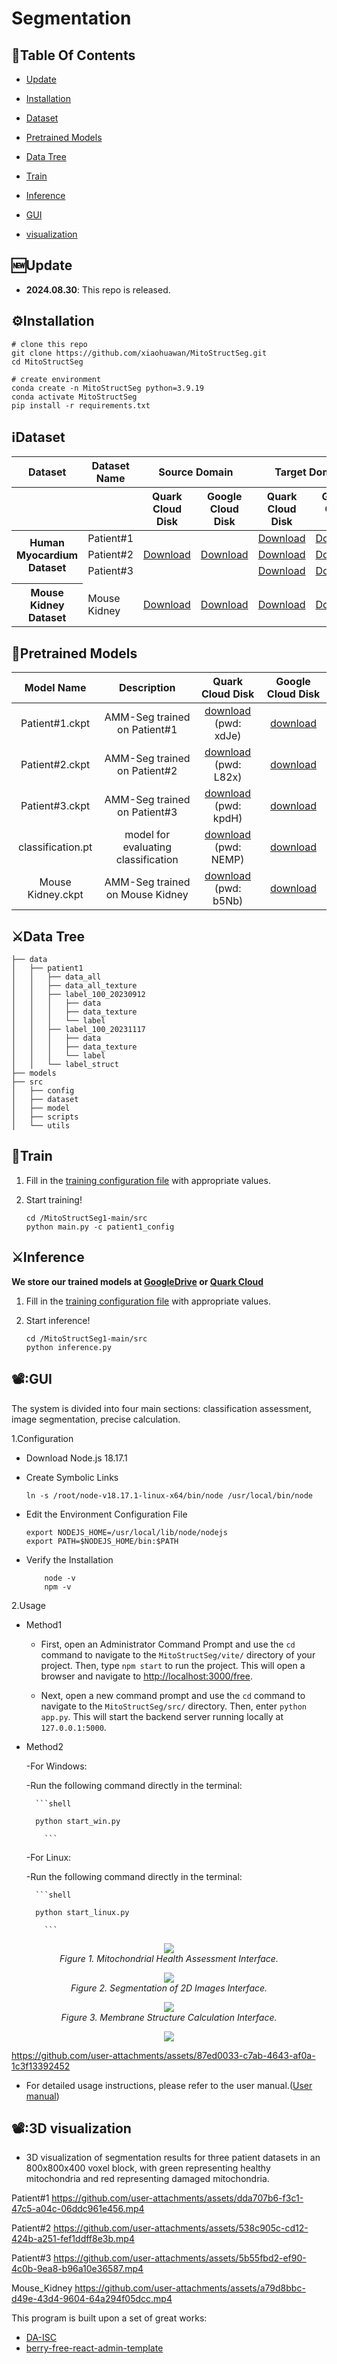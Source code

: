 # Segmentation 

## :book:Table Of Contents

- [Update](#update)
- [Installation](#installation)
- [Dataset](#segmentation_data)
- [Pretrained Models](#pretrained_models)
- [Data Tree](#Data_Tree)
- [Train](#Train)
- [Inference](#inference)
- [GUI](#Usage)

- [visualization](#visualization)

## <a name="update"></a>:new:Update

- **2024.08.30**: This repo is released.

## <a name="installation"></a>:gear:Installation

```shell
# clone this repo
git clone https://github.com/xiaohuawan/MitoStructSeg.git
cd MitoStructSeg

# create environment
conda create -n MitoStructSeg python=3.9.19
conda activate MitoStructSeg
pip install -r requirements.txt
```

## <a name="segmentation_data"></a>ℹ️Dataset

<table class="table-auto w-full border-collapse">
  <!-- 表头 -->
  <thead>
    <tr class="bg-gray-100">
      <th class="border px-4 py-2 text-left font-bold">Dataset</th>
      <th class="border px-4 py-2 text-left font-bold">Dataset Name</th>
      <th colspan="2" class="border px-4 py-2 text-center font-bold">Source Domain</th>
      <th colspan="2" class="border px-4 py-2 text-center font-bold">Target Domain</th>
      <th colspan="2" class="border px-4 py-2 text-center font-bold">Validation</th>
    </tr>
    <tr class="bg-gray-100">
      <th class="border px-4 py-2 text-left font-bold"></th>
      <th class="border px-4 py-2 text-left font-bold"></th>
      <th class="border px-4 py-2 text-center font-bold">Quark Cloud Disk</th>
      <th class="border px-4 py-2 text-center font-bold">Google Cloud Disk</th>
      <th class="border px-4 py-2 text-center font-bold">Quark Cloud Disk</th>
      <th class="border px-4 py-2 text-center font-bold">Google Cloud Disk</th>
      <th class="border px-4 py-2 text-center font-bold">Quark Cloud Disk</th>
      <th class="border px-4 py-2 text-center font-bold">Google Cloud Disk</th>
    </tr>
  </thead>
  <!-- 表格内容 -->
  <tbody>
    <!-- 病人的心肌细胞线粒体（合并源域链接） -->
    <tr>
      <th rowspan="3" class="border px-4 py-2 bg-blue-50 font-bold text-center">Human Myocardium Dataset</th>
      <td class="border px-4 py-2 font-bold">Patient#1</td>
      <!-- 源域链接：三个Patient共享，仅显示一次 -->
      <td class="border px-4 py-2 text-center" rowspan="3"><a href="https://pan.quark.cn/s/dcb88aa73c49?pwd=84J2" target="_blank" class="inline-flex items-center px-3 py-1 bg-blue-600 text-white rounded hover:bg-blue-700 transition"><i class="fa fa-download mr-2"></i>Download</a></td>
      <td class="border px-4 py-2 text-center" rowspan="3"><a href="https://drive.google.com/drive/folders/1FUkabspbYWQMlD52IzZ0C-uhBRZG4hSL?usp=drive_link" target="_blank" class="inline-flex items-center px-3 py-1 bg-red-600 text-white rounded hover:bg-red-700 transition"><i class="fa fa-download mr-2"></i>Download</a></td>
      <!-- 目标域和验证集链接保留独立 -->
      <td class="border px-4 py-2 text-center"><a href="https://pan.quark.cn/s/056b849eb0c2?pwd=8Thb" target="_blank" class="inline-flex items-center px-3 py-1 bg-blue-600 text-white rounded hover:bg-blue-700 transition"><i class="fa fa-download mr-2"></i>Download</a></td>
      <td class="border px-4 py-2 text-center"><a href="https://drive.google.com/drive/folders/1q8lXrCagIiYcnAtMvyDSIelYxjEIcKsU?usp=drive_link" target="_blank" class="inline-flex items-center px-3 py-1 bg-red-600 text-white rounded hover:bg-red-700 transition"><i class="fa fa-download mr-2"></i>Download</a></td>
      <td class="border px-4 py-2 text-center"><a href="https://pan.quark.cn/s/6c07a6a5f065?pwd=1SCJ" target="_blank" class="inline-flex items-center px-3 py-1 bg-blue-600 text-white rounded hover:bg-blue-700 transition"><i class="fa fa-download mr-2"></i>Download</a></td>
      <td class="border px-4 py-2 text-center"><a href="https://drive.google.com/drive/folders/1OzDbBzn7qHXn6-2BcuHs3CnWWUdwscFL?usp=drive_link" target="_blank" class="inline-flex items-center px-3 py-1 bg-red-600 text-white rounded hover:bg-red-700 transition"><i class="fa fa-download mr-2"></i>Download</a></td>
    </tr>
    <tr>
      <td class="border px-4 py-2 font-bold">Patient#2</td>
      <!-- 源域链接通过rowspan合并，此处不重复显示 -->
      <td class="border px-4 py-2 text-center"><a href="https://pan.quark.cn/s/312f08d717b8?pwd=kpUc" target="_blank" class="inline-flex items-center px-3 py-1 bg-blue-600 text-white rounded hover:bg-blue-700 transition"><i class="fa fa-download mr-2"></i>Download</a></td>
      <td class="border px-4 py-2 text-center"><a href="https://drive.google.com/drive/folders/17nScKn5o4Ms5DQdcdUjPjSgesCkkADtN?usp=drive_link" target="_blank" class="inline-flex items-center px-3 py-1 bg-red-600 text-white rounded hover:bg-red-700 transition"><i class="fa fa-download mr-2"></i>Download</a></td>
      <td class="border px-4 py-2 text-center"><a href="https://pan.quark.cn/s/419da953dd64?pwd=1ZyX" target="_blank" class="inline-flex items-center px-3 py-1 bg-blue-600 text-white rounded hover:bg-blue-700 transition"><i class="fa fa-download mr-2"></i>Download</a></td>
      <td class="border px-4 py-2 text-center"><a href="https://drive.google.com/drive/folders/12v9CG1N-dlobQof0-f4uHyOSF88OUsP9?usp=drive_link" target="_blank" class="inline-flex items-center px-3 py-1 bg-red-600 text-white rounded hover:bg-red-700 transition"><i class="fa fa-download mr-2"></i>Download</a></td>
    </tr>
    <tr>
      <td class="border px-4 py-2 font-bold">Patient#3</td>
      <!-- 源域链接通过rowspan合并，此处不重复显示 -->
      <td class="border px-4 py-2 text-center"><a href="https://pan.quark.cn/s/60d56940b661?pwd=yZDD" target="_blank" class="inline-flex items-center px-3 py-1 bg-blue-600 text-white rounded hover:bg-blue-700 transition"><i class="fa fa-download mr-2"></i>Download</a></td>
      <td class="border px-4 py-2 text-center"><a href="https://drive.google.com/drive/folders/1-2TIn_4RRyykjpnEZgCk68FLQCSzYt0V?usp=drive_link" target="_blank" class="inline-flex items-center px-3 py-1 bg-red-600 text-white rounded hover:bg-red-700 transition"><i class="fa fa-download mr-2"></i>Download</a></td>
      <td class="border px-4 py-2 text-center"><a href="https://pan.quark.cn/s/128e56a52b63?pwd=vAsu" target="_blank" class="inline-flex items-center px-3 py-1 bg-blue-600 text-white rounded hover:bg-blue-700 transition"><i class="fa fa-download mr-2"></i>Download</a></td>
      <td class="border px-4 py-2 text-center"><a href="https://drive.google.com/drive/folders/1C44ypskqb6VplI2CyG9DxQbPBs5ZjQc6?usp=drive_link" target="_blank" class="inline-flex items-center px-3 py-1 bg-red-600 text-white rounded hover:bg-red-700 transition"><i class="fa fa-download mr-2"></i>Download</a></td>
    </tr>
    <!-- 分隔线 -->
    <tr>
      <td colspan="8" class="border-t-2 border-gray-300"></td>
    </tr>
    <!-- 小鼠的线粒体（保持不变） -->
    <tr>
      <th rowspan="2" class="border px-4 py-2 bg-green-50 font-bold text-center">Mouse Kidney Dataset</th>
      <td rowspan="2" class="border px-4 py-2 font-bold">Mouse Kidney</td>
      <td class="border px-4 py-2 text-center"><a href="https://pan.quark.cn/s/936686812cd3?pwd=4Apx" target="_blank" class="inline-flex items-center px-3 py-1 bg-blue-600 text-white rounded hover:bg-blue-700 transition"><i class="fa fa-download mr-2"></i>Download</a></td>
      <td class="border px-4 py-2 text-center"><a href="https://drive.google.com/drive/folders/1vJkPMhCcefSfWCx_zbuTHxyiFi8GIbuw?usp=drive_link" target="_blank" class="inline-flex items-center px-3 py-1 bg-red-600 text-white rounded hover:bg-red-700 transition"><i class="fa fa-download mr-2"></i>Download</a></td>
      <td class="border px-4 py-2 text-center"><a href="https://pan.quark.cn/s/c224765868e6?pwd=H6Kq" target="_blank" class="inline-flex items-center px-3 py-1 bg-blue-600 text-white rounded hover:bg-blue-700 transition"><i class="fa fa-download mr-2"></i>Download</a></td>
      <td class="border px-4 py-2 text-center"><a href="https://drive.google.com/drive/folders/1KMhgTbYsC79zKuP0AMqGqcHWDXw9pvEi?usp=drive_link" target="_blank" class="inline-flex items-center px-3 py-1 bg-red-600 text-white rounded hover:bg-red-700 transition"><i class="fa fa-download mr-2"></i>Download</a></td>
      <td class="border px-4 py-2 text-center"><a href="https://pan.quark.cn/s/2e1b809916f8?pwd=TgmZ" target="_blank" class="inline-flex items-center px-3 py-1 bg-blue-600 text-white rounded hover:bg-blue-700 transition"><i class="fa fa-download mr-2"></i>Download</a></td>
      <td class="border px-4 py-2 text-center"><a href="https://drive.google.com/drive/folders/1a94VNx0lLUF27ZeWfG50QqixQ-6ltswk?usp=drive_link" target="_blank" class="inline-flex items-center px-3 py-1 bg-red-600 text-white rounded hover:bg-red-700 transition"><i class="fa fa-download mr-2"></i>Download</a></td>
    </tr>
  </tbody>
</table>


## <a name="pretrained_models"></a>:dna:Pretrained Models

| Model Name | Description |  Quark Cloud Disk | Google Cloud Disk |  
| :---------: | :----------: | :----------: | :----------: |
| Patient#1.ckpt | AMM-Seg trained on Patient#1  | [download](https://pan.quark.cn/s/5f233e1f1c78)<br>(pwd: xdJe) | [download](https://drive.google.com/file/d/1qtjoYP_fgBqAlzwT7f4V4NSbFhfkoHaS/view?usp=drive_link) |
| Patient#2.ckpt | AMM-Seg trained on Patient#2 | [download](https://pan.quark.cn/s/273efdbd0429)<br>(pwd: L82x) | [download](https://drive.google.com/file/d/1vyqp5L1Xc1s7IMkUx58HNsmvt67TJ5Zt/view?usp=drive_link) |
| Patient#3.ckpt | AMM-Seg trained on Patient#3 | [download](https://pan.quark.cn/s/b00e1a8fc24e)<br>(pwd: kpdH) | [download](https://drive.google.com/file/d/1f5-q3rx9PDeAmgErk4YMnRopuq4pHJif/view?usp=drive_link) |
| classification.pt | model for evaluating classification | [download](https://pan.quark.cn/s/8b4f1c58d9a8)<br>(pwd: NEMP) | [download](https://drive.google.com/file/d/1WJ_3EXh0RcMn1LyFHTq7W3Y9vw2hBU5x/view?usp=drive_link) |
| Mouse Kidney.ckpt | AMM-Seg trained on Mouse Kidney | [download](https://pan.quark.cn/s/d74097a3f304)<br>(pwd: b5Nb) | [download](https://drive.google.com/file/d/1YXqNwpOJ9sicekGvRQheIoUO8s2dAeFa/view?usp=drive_link) |


## <a name="Data Tree"></a>:crossed_swords:Data Tree

    ├── data
    │   ├── patient1
    │   │   ├── data_all
    │   │   ├── data_all_texture
    │   │   ├── label_100_20230912
    │   │   │   ├── data
    │   │   │   ├── data_texture
    │   │   │   └── label
    │   │   ├── label_100_20231117
    │   │   │   ├── data
    │   │   │   ├── data_texture
    │   │   │   └── label
    │   │   └── label_struct
    ├── models
    ├── src
    │   ├── config
    │   ├── dataset
    │   ├── model
    │   ├── scripts
    │   └── utils


## <a name="train"></a>:stars:Train

1. Fill in the [training configuration file](/src/config/patient1_config.yaml) with appropriate values.

2. Start training!

    ```shell
    cd /MitoStructSeg1-main/src
    python main.py -c patient1_config
    ```


## <a name="inference"></a>:crossed_swords:Inference

**We store our trained models at [GoogleDrive](https://drive.google.com/drive/folders/1plJ0fyeCqIekUGNxKloY3YGMGnmOcsw9?usp=drive_link) or [Quark Cloud](https://pan.quark.cn/s/962f18419644?pwd=4S11)**    

1. Fill in the [training configuration file](/src/config/patient1_config.yaml) with appropriate values.
2. Start inference!
   
    ```shell
    cd /MitoStructSeg1-main/src
    python inference.py 
    ```


## <a name="Usage"></a>📽️:GUI

  The system is divided into four main sections: classification assessment, image segmentation, precise calculation. 
  
1.Configuration

- Download Node.js 18.17.1 
- Create Symbolic Links

    ```shell
    ln -s /root/node-v18.17.1-linux-x64/bin/node /usr/local/bin/node
    ```
- Edit the Environment Configuration File

    ```shell
    export NODEJS_HOME=/usr/local/lib/node/nodejs 
    export PATH=$NODEJS_HOME/bin:$PATH

    ```
-  Verify the Installation

    ```shell
        node -v
        npm -v

    ```

2.Usage

- Method1

    - First, open an Administrator Command Prompt and use the `cd` command to navigate to the `MitoStructSeg/vite/` directory of your project. Then, type `npm start` to run the project. This will open a browser and navigate to [http://localhost:3000/free](http://localhost:3000/free).

    - Next, open a new command prompt and use the `cd` command to navigate to the `MitoStructSeg/src/` directory. Then, enter `python app.py`. This will start the backend server running locally at `127.0.0.1:5000`.

- Method2
  
    -For Windows:
  
    -Run the following command directly in the terminal:
  
        ```shell
  
        python start_win.py

          ```
    -For Linux:
  
    -Run the following command directly in the terminal:
  
        ```shell
  
        python start_linux.py

          ```



<p align="center">
    <img src="images/classify.png"/> <br />
    <em> 
    Figure 1. Mitochondrial Health Assessment Interface.
    </em>
</p>

<p align="center">
    <img src="images/segment.png"/> <br />
    <em> 
    Figure 2. Segmentation of 2D Images Interface.
    </em>
</p>

<p align="center">
    <img src="images/com.jpg"/> <br />
    <em> 
    Figure 3. Membrane Structure Calculation Interface.
    </em>
</p>


<p align="center">
    <a href="https://github.com/xiaohuawan/MitoStructSeg1/blob/main/video/presentation%20workflow.mp4">
        <img src="https://img.shields.io/badge/Watch%20Video-presentation%20workflow.mp4-blue?style=for-the-badge" />
    </a> <br />
</p>

https://github.com/user-attachments/assets/87ed0033-c7ab-4643-af0a-1c3f13392452

- For detailed usage instructions, please refer to the user manual.([User manual](https://github.com/xiaohuawan/MitoStructSeg1/blob/main/User%20Manual.pdf))

## <a name="3D visualization"></a>📽️:3D visualization

- 3D visualization of segmentation results for three patient datasets in an 800x800x400 voxel block, with green representing healthy mitochondria and red representing damaged mitochondria.

Patient#1
https://github.com/user-attachments/assets/dda707b6-f3c1-47c5-a04c-06ddc961e456.mp4

Patient#2
https://github.com/user-attachments/assets/538c905c-cd12-424b-a251-fef1ddff8e3b.mp4

Patient#3
https://github.com/user-attachments/assets/5b55fbd2-ef90-4c0b-9ea8-b96a10e36587.mp4

Mouse_Kidney
https://github.com/user-attachments/assets/a79d8bbc-d49e-43d4-9604-64a294f05dcc.mp4

This program is built upon a set of great works:
- [DA-ISC](https://github.com/weih527/DA-ISC)
- [berry-free-react-admin-template](https://github.com/codedthemes/berry-free-react-admin-template)




  
  
  



